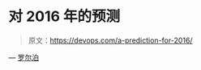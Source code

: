 # 对 2016 年的预测

> 原文：<https://devops.com/a-prediction-for-2016/>

— [罗尔泊](https://devops.com/author/breselman/)